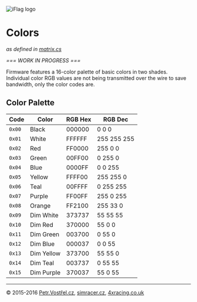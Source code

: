 ![iFlag logo](http://simracer.cz/iracing/iFlag-logo/logo-full.svg)

Colors
======
_as defined in [matrix.cs](../iFlag/matrix.cs)_


_=== WORK IN PROGRESS ===_


Firmware features a 16-color palette of basic colors in two shades. Individual color RGB values are not being transmitted over the wire to save bandwidth, only the color codes are.


Color Palette
-------------

| Code   | Color        | RGB Hex | RGB Dec     |
| ------ | ------------ | ------- | ----------- |
| `0x00` | Black        | 000000  | 0 0 0       |
| `0x01` | White        | FFFFFF  | 255 255 255 |
| `0x02` | Red          | FF0000  | 255 0 0     |
| `0x03` | Green        | 00FF00  | 0 255 0     |
| `0x04` | Blue         | 0000FF  | 0 0 255     |
| `0x05` | Yellow       | FFFF00  | 255 255 0   |
| `0x06` | Teal         | 00FFFF  | 0 255 255   |
| `0x07` | Purple       | FF00FF  | 255 0 255   |
| `0x08` | Orange       | FF2100  | 255 33 0    |
| `0x09` | Dim White    | 373737  | 55 55 55    |
| `0x10` | Dim Red      | 370000  | 55 0 0      |
| `0x11` | Dim Green    | 003700  | 0 55 0      |
| `0x12` | Dim Blue     | 000037  | 0 0 55      |
| `0x13` | Dim Yellow   | 373700  | 55 55 0     |
| `0x14` | Dim Teal     | 003737  | 0 55 55     |
| `0x15` | Dim Purple   | 370037  | 55 0 55     |


---
© 2015-2016
[Petr.Vostřel.cz](http://petr.vostrel.cz),
[simracer.cz](http://simracer.cz),
[4xracing.co.uk](http://4xracing.co.uk)
